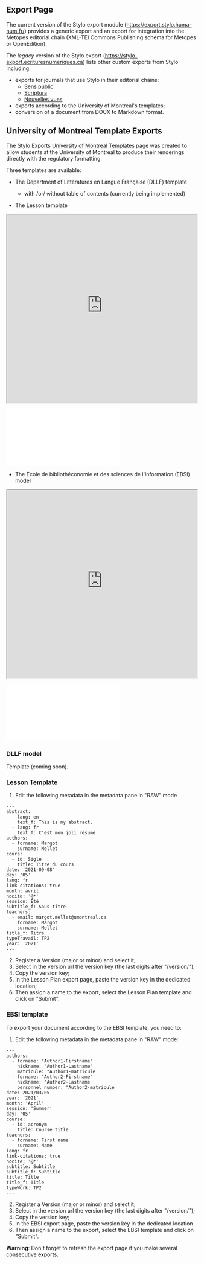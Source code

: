 ## Export Page 

The current version of the Stylo export module (https://export.stylo.huma-num.fr/) provides a generic export and an export for integration into the Metopes editorial chain (XML-TEI Commons Publishing schema for Metopes or OpenEdition).

The *legacy* version of the Stylo export (https://stylo-export.ecrituresnumeriques.ca) lists other custom exports from Stylo including:

- exports for journals that use Stylo in their editorial chains: 
     - [Sens public](http://sens-public.org/)
     - [Scriptura](https://www.facebook.com/RevueScriptura/)
     - [Nouvelles vues](https://nouvellesvues.org/presentation-de-la-revue/)
- exports according to the University of Montreal's templates;
- conversion of a document from DOCX to Markdown format.

## University of Montreal Template Exports 

The Stylo Exports [University of Montreal Templates](https://stylo-export.ecrituresnumeriques.ca/exportudem.html) page was created to allow students at the University of Montreal to produce their renderings directly with the regulatory formatting. 

Three templates are available: 

- The Department of Littératures en Langue Française (DLLF) template
  - with /or/ without table of contents (currently being implemented)

- The Lesson template 

<iframe src="http://stylo-doc.ecrituresnumeriques.ca/fr_FR/pages/uploads/pdf/testPlanCours.pdf" title="testPlanCours" width="100%" height="500" allowfullscreen></iframe>

![Ouvrir dans nouvelle page](uploads/pdf/testPlanCours.pdf)

- The École de bibliothéconomie et des sciences de l'information (EBSI) model

<iframe src="http://stylo-doc.ecrituresnumeriques.ca/fr_FR/pages/uploads/pdf/test.pdf" title="testEBSI" width="100%" height="500" allowfullscreen></iframe> 

![Ouvrir dans nouvelle page](uploads/pdf/test.pdf)

### DLLF model
Template (coming soon).

### Lesson Template

1. Edit the following metadata in the metadata pane in "RAW" mode

```
---
abstract:
  - lang: en
    text_f: This is my abstract.
  - lang: fr
    text_f: C'est mon joli résumé.
authors:
  - forname: Margot
    surname: Mellet
cours:
  - id: Sigle
    title: Titre du cours
date: '2021-09-08'
day: '05'
lang: fr
link-citations: true
month: avril
nocite: '@*'
session: Été
subtitle_f: Sous-titre
teachers:
  - email: margot.mellet@umontreal.ca
    forname: Margot
    surname: Mellet
title_f: Titre
typeTravail: TP2
year: '2021'
---
```
2. Register a Version (major or minor) and select it;
3. Select in the version url the version key (the last digits after "/version/");
4. Copy the version key;
5. In the Lesson Plan export page, paste the version key in the dedicated location;
6. Then assign a name to the export, select the Lesson Plan template and click on "Submit".

### EBSI template 

To export your document according to the EBSI template, you need to: 

1. Edit the following metadata in the metadata pane in "RAW" mode:

```
---
authors:
  - forname: "Author1-Firstname"
    nickname: "Author1-Lastname"
    matricule: "Author1-matricule
  - forname: "Author2-Firstname"
    nickname: "Author2-Lastname
    personnel number: "Author2-matricule
date: 2021/03/05
year: '2021'
month: 'April'
session: 'Summer'
day: '05'
course:
  - id: acronym
    title: Course title
teachers: 
  - forname: First name
    surname: Name
lang: fr
link-citations: true
nocite: '@*'
subtitle: Subtitle
subtitle_f: Subtitle
title: Title
title_f: Title
typeWork: TP2
---
```

2. Register a Version (major or minor) and select it;
3. Select in the version url the version key (the last digits after "/version/");
4. Copy the version key;
5. In the EBSI export page, paste the version key in the dedicated location
6. Then assign a name to the export, select the EBSI template and click on "Submit".

**Warning**: Don't forget to refresh the export page if you make several consecutive exports. 
